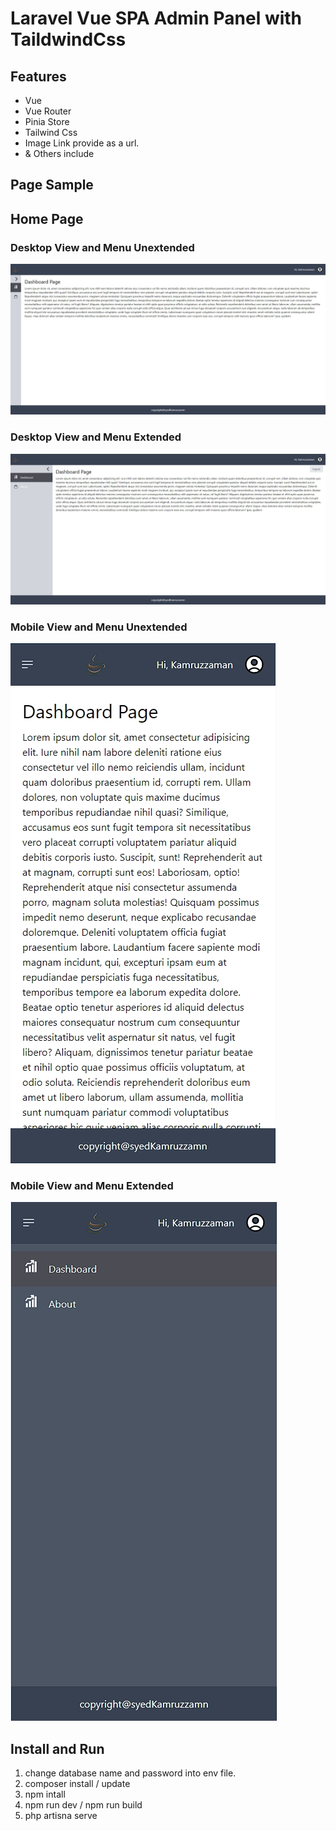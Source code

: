 # Laravel Vue SPA Admin Panel with TaildwindCss


## Features
- Vue
- Vue Router 
- Pinia Store
- Tailwind Css
- Image Link provide as a url.
- & Others include



## Page Sample


## Home Page

### Desktop View and Menu Unextended
![Desktop View](/public/screenshort/dashboard-1.jpg)


### Desktop View and Menu Extended
![Mobile View](/public/screenshort/dashboard-2.jpg)


### Mobile View and Menu Unextended
![Mobile View](/public/screenshort/dashboard-3.jpg)


### Mobile View and Menu Extended
![Mobile View](/public/screenshort/dashboard-4.jpg)



## Install and Run

1. change database name and password into env file.
2. composer install / update
3. npm intall
4. npm run dev / npm run build
3. php artisna serve

